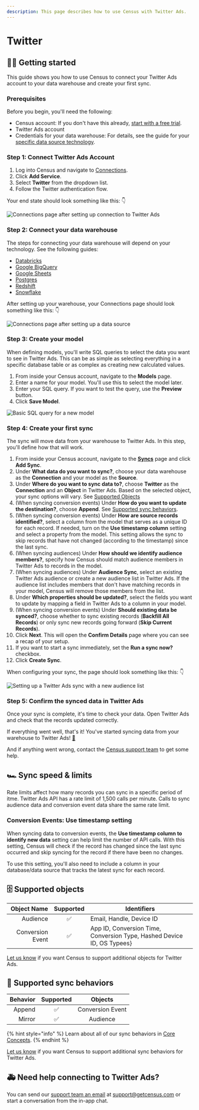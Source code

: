 ```yaml
---
description: This page describes how to use Census with Twitter Ads.
---
```


# Twitter

## 🏃‍♂️ Getting started

This guide shows you how to use Census to connect your Twitter Ads account to your data warehouse and create your first sync.

### **Prerequisites**

Before you begin, you'll need the following:

* Census account: If you don't have this already, [start with a free trial](https://app.getcensus.com/).
* Twitter Ads account
* Credentials for your data warehouse: For details, see the guide for your [specific data source technology](twitter.md#step-2-connect-your-data-warehouse).

### Step 1: Connect Twitter Ads Account

1. Log into Census and navigate to [Connections](https://app.getcensus.com/connections).
2. Click **Add Service**.
3. Select **Twitter** from the dropdown list.
4. Follow the Twitter authentication flow.

Your end state should look something like this: 👇

![Connections page after setting up connection to Twitter Ads](../.gitbook/assets/202206\_Twitter\_Connection.png)

### Step 2: Connect your data warehouse

The steps for connecting your data warehouse will depend on your technology. See the following guides:

* [Databricks](../sources/databricks.md)
* [Google BigQuery](../sources/google-bigquery.md)
* [Google Sheets](google-sheets.md)
* [Postgres](../sources/postgres-1.md)
* [Redshift](../sources/redshift.md)
* [Snowflake](../sources/snowflake.md)

After setting up your warehouse, your Connections page should look something like this: 👇

![Connections page after setting up a data source](../.gitbook/assets/202110\_Connections\_Generic.png)

### Step 3: Create your model

When defining models, you'll write SQL queries to select the data you want to see in Twitter Ads. This can be as simple as selecting everything in a specific database table or as complex as creating new calculated values.

1. From inside your Census account, navigate to the **Models** page.
2. Enter a name for your model. You'll use this to select the model later.
3. Enter your SQL query. If you want to test the query, use the **Preview** button.
4. Click **Save Model**.

![Basic SQL query for a new model](../.gitbook/assets/202201\_Model\_Page.png)

### Step 4: Create your first sync

The sync will move data from your warehouse to Twitter Ads. In this step, you'll define how that will work.

1. From inside your Census account, navigate to the [**Syncs**](https://app.getcensus.com/syncs) page and click **Add Sync**.&#x20;
2. Under **What data do you want to sync?**, choose your data warehouse as the **Connection** and your model as the **Source**.
3. Under **Where do you want to sync data to?**, choose **Twitter** as the **Connection** and an **Object** in Twitter Ads. Based on the selected object, your sync options will vary. See [Supported Objects](twitter.md#supported-objects)
4. (When syncing conversion events) Under **How do you want to update the destination?**, choose **Append**. See [Supported sync behaviors](twitter.md#supported-sync-behaviors).
5. (When syncing conversion events) Under **How are source records identified?**, select a column from the model that serves as a unique ID for each record. If needed, turn on the **Use timestamp column** setting and select a property from the model. This setting allows the sync to skip records that have not changed (according to the timestamp) since the last sync.
6. (When syncing audiences) Under **How should we identify audience members?**, specify how Census should match audience members in Twitter Ads to records in the model.&#x20;
7. (When syncing audiences) Under **Audience Sync**, select an existing Twitter Ads audience or create a new audience list in Twitter Ads. If the audience list includes members that don't have matching records in your model, Census will remove those members from the list.
8. Under **Which properties should be updated?**, select the fields you want to update by mapping a field in Twitter Ads to a column in your model.
9. (When syncing conversion events) Under **Should existing data be synced?**, choose whether to sync existing records (**Backfill All Records**) or only sync new records going forward (**Skip Current Records**).
10. Click **Next**. This will open the **Confirm Details** page where you can see a recap of your setup.
11. If you want to start a sync immediately, set the **Run a sync now?** checkbox.
12. Click **Create Sync**.

When configuring your sync, the page should look something like this: 👇

![Setting up a Twitter Ads sync with a new audience list](../.gitbook/assets/202206\_Twitter\_Sync\_Details.png)

### Step 5: Confirm the synced data in Twitter Ads

Once your sync is complete, it's time to check your data. Open Twitter Ads and check that the records updated correctly.

If everything went well, that's it! You've started syncing data from your warehouse to Twitter Ads! [🥳️](https://emojikeyboard.org/copy/Partying\_Face\_Emoji\_%F0%9F%A5%B3%EF%B8%8F?utm\_source=extlink)

And if anything went wrong, contact the [Census support team](mailto:support@getcensus.com) to get some help.

## 🏎 Sync speed & limits

Rate limits affect how many records you can sync in a specific period of itme. Twitter Ads API has a rate limit of 1,500 calls per minute. Calls to sync audience data and conversion event data share the same rate limit.&#x20;

### Conversion Events: Use timestamp setting

When syncing data to conversion events, the **Use timestamp column to identify new data** setting can help limit the number of API calls. With this setting, Census will check if the record has changed since the last sync occurred and skip syncing for the record if there have been no changes.

To use this setting, you'll also need to include a column in your database/data source that tracks the latest sync for each record.

## 🗄 Supported objects

|  **Object Name** | **Supported** | **Identifiers**                                                        |
| ---------------: | :-----------: | ---------------------------------------------------------------------- |
|         Audience |       ✅       | Email, Handle, Device ID                                               |
| Conversion Event |       ✅       | App ID, Conversion Time, Conversion Type, Hashed Device ID, OS Typees} |

[Let us know](mailto:support@getcensus.com) if you want Census to support additional objects for Twitter Ads.

## 🔄 Supported sync behaviors

| **Behavior** | **Supported** |    **Objects**   |
| -----------: | :-----------: | :--------------: |
|       Append |       ✅       | Conversion Event |
|       Mirror |       ✅       |     Audience     |

{% hint style="info" %}
Learn about all of our sync behaviors in [Core Concepts](https://app.gitbook.com/s/-MV3poo0VqVau1o8I79\_/basics/core-concept#sync-behaviors).
{% endhint %}

[Let us know](mailto:support@getcensus.com) if you want Census to support additional sync behaviors for Twitter Ads.

## 🚑 Need help connecting to Twitter Ads?

You can send our [support team an email](mailto:support@getcensus.com) at support@getcensus.com or start a conversation from the in-app chat.

